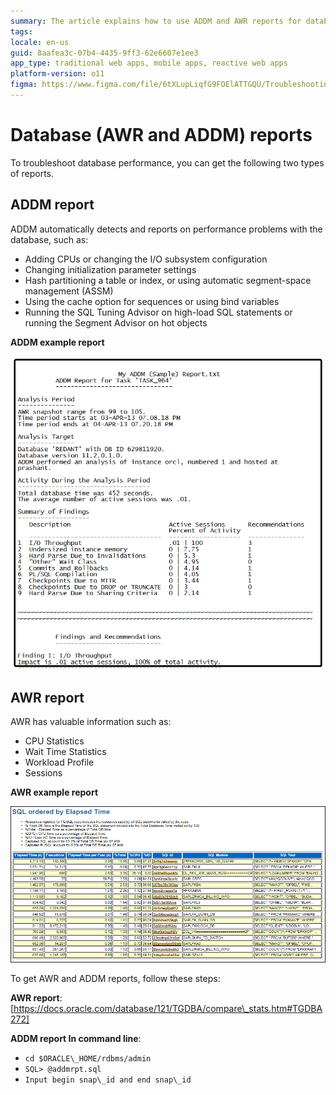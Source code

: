 ```yaml
---
summary: The article explains how to use ADDM and AWR reports for database performance troubleshooting, detailing their contents and generation steps.
tags:
locale: en-us
guid: 8aafea3c-07b4-4435-9ff3-62e6607e1ee3
app_type: traditional web apps, mobile apps, reactive web apps
platform-version: o11
figma: https://www.figma.com/file/6tXLupLiqfG9FOElATTGQU/Troubleshooting?node-id=3327:530
---
```

# Database (AWR and ADDM) reports

To troubleshoot database performance, you can get the following two types of reports.

## ADDM report

ADDM automatically detects and reports on performance problems with the database, such as:

  * Adding CPUs or changing the I/O subsystem configuration
  * Changing initialization parameter settings
  * Hash partitioning a table or index, or using automatic segment-space management (ASSM)
  * Using the cache option for sequences or using bind variables
  * Running the SQL Tuning Advisor on high-load SQL statements or running the Segment Advisor on hot objects
   
**ADDM example report**
        
![Sample ADDM report showing performance analysis and recommendations for a database.](images/database-logs-1.png "ADDM example report")

## AWR report
AWR has valuable information such as:
  * CPU Statistics
  * Wait Time Statistics
  * Workload Profile
  * Sessions

**AWR example report**
        
![Sample AWR report displaying SQL queries ordered by elapsed time with performance statistics.](images/database-logs-2.png "AWR example report")

To get AWR and ADDM reports, follow these steps:
    
**AWR report**: [https://docs.oracle.com/database/121/TGDBA/compare\_stats.htm#TGDBA272]
        
**ADDM report In command line**:
        
 * `cd $ORACLE\_HOME/rdbms/admin`
 * `SQL> @addmrpt.sql`
 * `Input begin snap\_id and end snap\_id`

